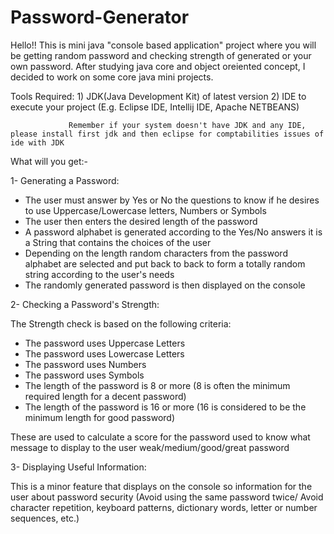 # Password-Generator
Hello!!
This is mini java "console based application" project where you will be getting random password and checking strength of generated or your own password.
After studying java core and object oreiented concept, I decided to work on some core java mini projects.
 
 Tools Required: 1) JDK(Java Development Kit) of latest version
                 2) IDE to execute your project (E.g. Eclipse IDE, Intellij IDE, Apache NETBEANS)
                 
                 Remember if your system doesn't have JDK and any IDE, please install first jdk and then eclipse for comptabilities issues of ide with JDK
                 
What will you get:-

1- Generating a Password:
* The user must answer by Yes or No the questions to know if he desires to use Uppercase/Lowercase letters, Numbers or Symbols 
* The user then enters the desired length of the password
* A password alphabet is generated according to the Yes/No answers it is a String that contains the choices of the user
* Depending on the length random characters from the password alphabet are selected and put back to back to form a totally random string according to the user's needs
* The randomly generated password is then displayed on the console

2- Checking a Password's Strength:

The Strength check is based on the following criteria:
* The password uses Uppercase Letters
* The password uses Lowercase Letters
* The password uses Numbers
* The password uses Symbols
* The length of the password is 8 or more (8 is often the minimum required length for a decent password)
* The length of the password is 16 or more (16 is considered to be the minimum length for good password)

These are used to calculate a score for the password used to know what message to display to the user weak/medium/good/great password

3- Displaying Useful Information:

This is a minor feature that displays on the console so information for the user about password security (Avoid using the same password twice/ Avoid character repetition, keyboard patterns, dictionary words, letter or number sequences, etc.)

 
